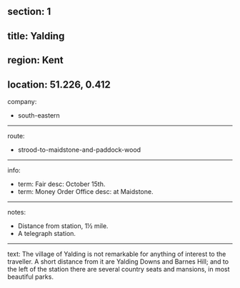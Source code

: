 section: 1
----
title: Yalding
----
region: Kent
----
location: 51.226, 0.412
----
company:
- south-eastern
----
route:
- strood-to-maidstone-and-paddock-wood
----
info:
- term: Fair
  desc: October 15th.
- term: Money Order Office
  desc: at Maidstone.
----
notes:
- Distance from station, 1½ mile.
- A telegraph station.
----
text: The village of Yalding is not remarkable for anything of interest to the traveller. A short distance from it are Yalding Downs and Barnes Hill; and to the left of the station there are several country seats and mansions, in most beautiful parks.
